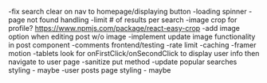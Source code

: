 -fix search clear on nav to homepage/displaying button
-loading spinner
-page not found handling
-limit # of results per search
-image crop for profile? https://www.npmjs.com/package/react-easy-crop
-add image option when editing post w/o image
-implement update image functionality in post component
-comments frontend/testing
-rate limit
-caching
-framer motion
-tablets look for onFirstClick/onSecondClick to display user info then navigate to user page
-sanitize put method
-update popular searches styling - maybe
-user posts page styling - maybe
